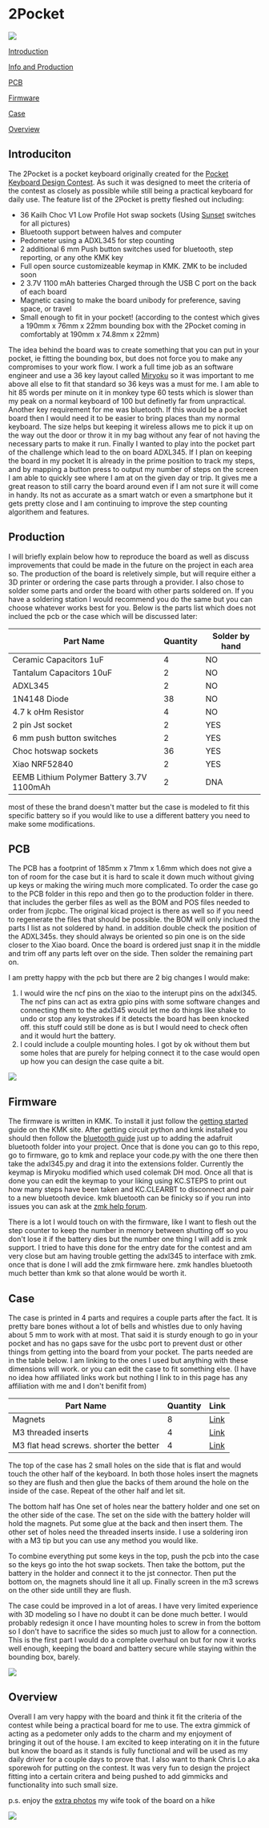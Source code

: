 # 2Pocket

![](https://github.com/ParksDevelopment/2Pocket/blob/main/Images/Cover.jpeg)

[Introduction](#Introduction)

[Info and Production](#Production)

[PCB](#PCB)

[Firmware](#Firmware)

[Case](#Case)

[Overview](#Overview)

## Introduciton

The 2Pocket is a pocket keyboard originally created for the [Pocket Keyboard Design Contest](https://chrischrislolo.github.io/orthoLabLogs/pocket-keyboard-design-contest-00.html). As such it was designed to meet the criteria of the contest as closely as possible while still being a practical keyboard for daily use. The feature list of the 2Pocket is pretty fleshed out including:

- 36 Kailh Choc V1 Low Profile Hot swap sockets (Using [Sunset](https://lowprokb.ca/collections/switches/products/sunset-tactile-choc-switches) switches for all pictures)
- Bluetooth support between halves and computer
- Pedometer using a ADXL345 for step counting
- 2 additional 6 mm Push button switches used for bluetooth, step reporting, or any othe KMK key
- Full open source customizeable keymap in KMK. ZMK to be included soon
- 2 3.7V 1100 mAh batteries Charged through the USB C port on the back of each board
- Magnetic casing to make the board unibody for preference, saving space, or travel
- Small enough to fit in your pocket! (according to the contest which gives a 190mm x 76mm x 22mm bounding box with the 2Pocket coming in comfortably at 190mm x 74.8mm x 22mm)

The idea behind the board was to create something that you can put in your pocket, ie fitting the bounding box, but does not force you to make any compromises to your work flow. I work a full time job as an software engineer and use a 36 key layout called [Miryoku](https://github.com/manna-harbour/miryoku_kmk) so it was important to me above all else to fit that standard so 36 keys was a must for me. I am able to hit 85 words per minute on it in monkey type 60 tests which is slower than my peak on a normal keyboard of 100 but definetly far from unpractical. Another key requirement for me was bluetooth. If this would be a pocket board then I would need it to be easier to bring places than my normal keyboard. The size helps but keeping it wireless allows me to pick it up on the way out the door or throw it in my bag without any fear of not having the necessary parts to make it run. Finally I wanted to play into the pocket part of the challenge which lead to the on board ADXL345. If I plan on keeping the board in my pocket It is already in the prime position to track my steps, and by mapping a button press to output my number of steps on the screen I am able to quickly see where I am at on the given day or trip. It gives me a great reason to still carry the board around even if I am not sure it will come in handy. Its not as accurate as a smart watch or even a smartphone but it gets pretty close and I am continuing to improve the step counting algorithem and features.

## Production

I will briefly explain below how to reproduce the board as well as discuss improvements that could be made in the future on the project in each area so. The production of the board is reletively simple, but will require either a 3D printer or ordering the case parts through a provider. I also chose to solder some parts and order the board with other parts soldered on. If you have a soldering station I would recommend you do the same but you can choose whatever works best for you. Below is the parts list which does not inclued the pcb or the case which will be discussed later:

| Part Name  | Quantity   | Solder by hand   |
|------------|------------|------------|
| Ceramic Capacitors 1uF| 4| NO|
| Tantalum Capacitors 10uF| 2| NO|
| ADXL345 | 2| NO|
| 1N4148 Diode | 38| NO|
| 4.7 k oHm Resistor | 4| NO|
| 2 pin Jst socket | 2| YES|
| 6 mm push button switches | 2| YES|
| Choc hotswap sockets | 36| YES|
| Xiao NRF52840 | 2| YES|
| EEMB Lithium Polymer Battery 3.7V 1100mAh | 2| DNA|

most of these the brand doesn't matter but the case is modeled to fit this specific battery so if you would like to use a different battery you need to make some modifications.

## PCB

The PCB has a footprint of 185mm x 71mm x 1.6mm which does not give a ton of room for the case but it is hard to scale it down much without giving up keys or making the wiring much more complicated. To order the case go to the PCB folder in this repo and then go to the production folder in there. that includes the gerber files as well as the BOM and POS files needed to order from jlcpbc. The original kicad project is there as well so if you need to regenerate the files that should be possible. the BOM will only inclued the parts I list as not soldered by hand. in addition double check the position of the ADXL345s. they should always be oriented so pin one is on the side closer to the Xiao board. Once the board is ordered just snap it in the middle and trim off any parts left over on the side. Then solder the remaining part on. 

I am pretty happy with the pcb but there are 2 big changes I would make:

1. I would wire the ncf pins on the xiao to the interupt pins on the adxl345. The ncf pins can act as extra gpio pins with some software changes and connecting them to the adxl345 would let me do things like shake to undo or stop any keystrokes if it detects the board has been knocked off. this stuff could still be done as is but I would need to check often and it would hurt the battery.
2. I could include a coulple mounting holes. I got by ok without them but some holes that are purely for helping connect it to the case would open up how you can design the case quite a bit.

![](https://github.com/ParksDevelopment/2Pocket/blob/main/Images/pcb.jpg)

## Firmware

The firmware is written in KMK. To install it just follow the [getting started](https://kmkfw.io/Getting_Started/) guide on the KMK site. After getting circuit python and kmk installed you should then follow the [bluetooth guide](https://kmkfw.io/ble_hid/) just up to adding the adafruit bluetooth folder into your project. Once that is done you can go to this repo, go to firmware, go to kmk and replace your code.py with the one there then take the adxl345.py and drag it into the extensions folder. Currently the keymap is Miryoku modified which used colemak DH mod. Once all that is done you can edit the keymap to your liking using KC.STEPS to print out how many steps have been taken and KC.CLEARBT to disconnect and pair to a new bluetooth device. kmk bluetooth can be finicky so if you run into issues you can ask at the [zmk help forum](https://kmkfw.zulipchat.com/#recent).

There is a lot I would touch on with the firmware, like I want to flesh out the step counter to keep the number in memory between shutting off so you don't lose it if the battery dies but the number one thing I will add is zmk support. I tried to have this done for the entry date for the contest and am very close but am having trouble getting the adxl345 to interface with zmk. once that is done I will add the zmk firmware here. zmk handles bluetooth much better than kmk so that alone would be worth it. 

## Case

The case is printed in 4 parts and requires a couple parts after the fact. It is pretty bare bones without a lot of bells and whistles due to only having about 5 mm to work with at most. That said it is sturdy enough to go in your pocket and has no gaps save for the usbc port to prevent dust or other things from getting into the board from your pocket. The parts needed are in the table below. I am linking to the ones I used but anything with these dimensions will work. or you can edit the case to fit something else. (I have no idea how affiliated links work but nothing I link to in this page has any affiliation with me and I don't benifit from)

| Part Name  | Quantity   | Link  |
|------------|------------|------------|
| Magnets | 8| [Link](https://www.amazon.com/dp/B0936M3WPK?ref=ppx_yo2ov_dt_b_fed_asin_title)|
| M3 threaded inserts| 4| [Link](https://www.amazon.com/dp/B0BQJ6CRNJ?ref=ppx_yo2ov_dt_b_fed_asin_title)|
| M3 flat head screws. shorter the better | 4| [Link](https://www.amazon.com/HanTof-Countersunk-Machine-Wrenches-Threaded/dp/B0B9HWVV61/ref=sr_1_3?crid=2YE6H5SPZ5472&dib=eyJ2IjoiMSJ9.L2XP8pYbu5l1a4j1_K4p1_b5aZn_wUVLVydeFWkYvYM0KNiWoAemW5YQWALzPugx6cIyMimG2n-ODHc8xE6avKn96-haNyTYAsjHn3l2HFDyPZpTqDHT6j0PfscB7inJyVgQs3MDA0USRKy3BG1DaQ6cNOfekXD1PnHhHwgLRrc8n5RaUJIK_YabDUsdGXFrJoy9bHcjiw26ildZeYGJ4g01n6a7OgG01xCU7sdOgdtkfw9zkb8ot_BvuKhA_g9635XTGlkiBysZ89JSAjQQBHvJiuZJ-d6szBEDqgJjcdw.fwF4DNqeGYTvOX1p3F9zsEH2r3VcWQ9_gU5F2RgjjSw&dib_tag=se&keywords=M3%2Bflat%2Bhead%2Bscrews&qid=1725912902&s=industrial&sprefix=m3%2Bflat%2Bhead%2Bscrews%2Cindustrial%2C177&sr=1-3&th=1)|

The top of the case has 2 small holes on the side that is flat and would touch the other half of the keyboard. In both those holes insert the magnets so they are flush and then glue the backs of them around the hole on the inside of the case. Repeat of the other half and let sit.

The bottom half has One set of holes near the battery holder and one set on the other side of the case. The set on the side with the battery holder will hold the magnets. Put some glue at the back and then insert them. The other set of holes need the threaded inserts inside. I use a soldering iron with a M3 tip but you can use any method you would like. 

To combine everything put some keys in the top, push the pcb into the case so the keys go into the hot swap sockets. Then take the bottom, put the battery in the holder and connect it to the jst connector. Then put the bottom on, the magnets should line it all up. Finally screen in the m3 screws on the other side untill they are flush.

The case could be improved in a lot of areas. I have very limited experience with 3D modeling so I have no doubt it can be done much better. I would probably redesign it once I have mounting holes to screw in from the bottom so I don't have to sacrifice the sides so much just to allow for a connection. This is the first part I would do a complete overhaul on but for now it works well enough, keeping the board and battery secure while staying within the bounding box, barely.

![](https://github.com/ParksDevelopment/2Pocket/blob/main/Images/model.jpg)

## Overview

Overall I am very happy with the board and think it fit the criteria of the contest while being a practical board for me to use. The extra gimmick of acting as a pedometer only adds to the charm and my enjoyment of bringing it out of the house. I am excited to keep interating on it in the future but know the board as it stands is fully functional and will be used as my daily driver for a couple days to prove that. I also want to thank Chris Lo aka sporewoh for putting on the contest. It was very fun to design the project fitting into a certain critera and being pushed to add gimmicks and functionality into such small size.

p.s. enjoy the [extra photos](https://photos.app.goo.gl/FVwNr18BBK3Yw1VW6) my wife took of the board on a hike

![](https://github.com/ParksDevelopment/2Pocket/blob/main/Images/handComparison.jpeg)
